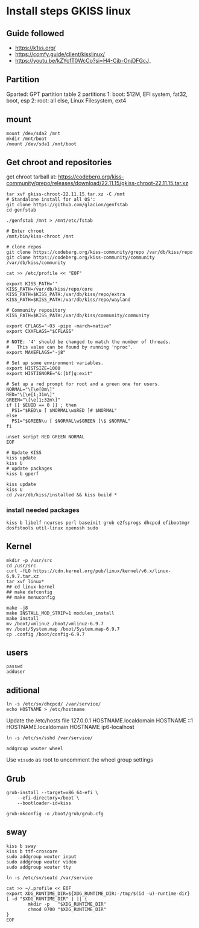 # Install steps GKISS linux

## Guide followed
- https://k1ss.org/
- https://comfy.guide/client/kisslinux/
- https://youtu.be/kZYcfT0WcCo?si=H4-Cjb-OnjDFGcJ_

## Partition
Gparted:
    GPT partition table
    2 partitions
        1: boot: 512M, EFI system, fat32, boot, esp
        2: root: all else, Linux Filesystem, ext4
    
## mount
```
mount /dev/sda2 /mnt
mkdir /mnt/boot
/mount /dev/sda1 /mnt/boot
```

## Get chroot and repositories
get chroot tarball at: https://codeberg.org/kiss-community/grepo/releases/download/22.11.15/gkiss-chroot-22.11.15.tar.xz

```
tar xvf gkiss-chroot-22.11.15.tar.xz -C /mnt
# Standalone install for all OS':
git clone https://github.com/glacion/genfstab
cd genfstab

./genfstab /mnt > /mnt/etc/fstab

# Enter chroot
/mnt/bin/kiss-chroot /mnt

# clone repos
git clone https://codeberg.org/kiss-community/grepo /var/db/kiss/repo
git clone https://codeberg.org/kiss-community/community /var/db/kiss/community
```
```
cat >> /etc/profile << "EOF"

export KISS_PATH=''
KISS_PATH=/var/db/kiss/repo/core
KISS_PATH=$KISS_PATH:/var/db/kiss/repo/extra
KISS_PATH=$KISS_PATH:/var/db/kiss/repo/wayland

# Community repository
KISS_PATH=$KISS_PATH:/var/db/kiss/community/community

export CFLAGS="-O3 -pipe -march=native"
export CXXFLAGS="$CFLAGS"

# NOTE: '4' should be changed to match the number of threads.
# 	This value can be found by running 'nproc'.
export MAKEFLAGS="-j8"

# Set up some environment variables.
export HISTSIZE=1000
export HISTIGNORE="&:[bf]g:exit"

# Set up a red prompt for root and a green one for users.
NORMAL="\[\e[0m\]"
RED="\[\e[1;31m\]"
GREEN="\[\e[1;32m\]"
if [[ $EUID == 0 ]] ; then
  PS1="$RED\u [ $NORMAL\w$RED ]# $NORMAL"
else
  PS1="$GREEN\u [ $NORMAL\w$GREEN ]\$ $NORMAL"
fi

unset script RED GREEN NORMAL
EOF
```
```
# Update KISS
kiss update
kiss U
# update packages
kiss b gperf

kiss update
kiss U
cd /var/db/kiss/installed && kiss build *
```
### install needed packages
```
kiss b libelf ncurses perl baseinit grub e2fsprogs dhcpcd efibootmgr dosfstools util-linux openssh sudo
```

## Kernel
```
mkdir -p /usr/src
cd /usr/src
curl -fLO https://cdn.kernel.org/pub/linux/kernel/v6.x/linux-6.9.7.tar.xz
tar xvf linux*
## cd linux-kernel
## make defconfig
## make menuconfig

make -j8
make INSTALL_MOD_STRIP=1 modules_install
make install
mv /boot/vmlinuz /boot/vmlinuz-6.9.7
mv /boot/System.map /boot/System.map-6.9.7
cp .config /boot/config-6.9.7
```
## users
```
passwd
adduser 
```

## aditional
```
ln -s /etc/sv/dhcpcd/ /var/service/
echo HOSTNAME > /etc/hostname
```

Update the /etc/hosts file
127.0.0.1  HOSTNAME.localdomain  HOSTNAME
::1        HOSTNAME.localdomain  HOSTNAME  ip6-localhost

```
ln -s /etc/sv/sshd /var/service/
```
```
addgroup wouter wheel
```

Use `visudo` as root to uncomment the wheel group settings


## Grub
```
grub-install --target=x86_64-efi \
    --efi-directory=/boot \
    --bootloader-id=kiss

grub-mkconfig -o /boot/grub/grub.cfg
```



## sway
```
kiss b sway
kiss b ttf-croscore
sudo addgroup wouter input
sudo addgroup wouter video
sudo addgroup wouter tty

ln -s /etc/sv/seatd /var/service

cat >> ~/.profile << EOF
export XDG_RUNTIME_DIR=${XDG_RUNTIME_DIR:-/tmp/$(id -u)-runtime-dir}
[ -d "$XDG_RUNTIME_DIR" ] || {
        mkdir -p   "$XDG_RUNTIME_DIR"
        chmod 0700 "$XDG_RUNTIME_DIR"
}
EOF
```
